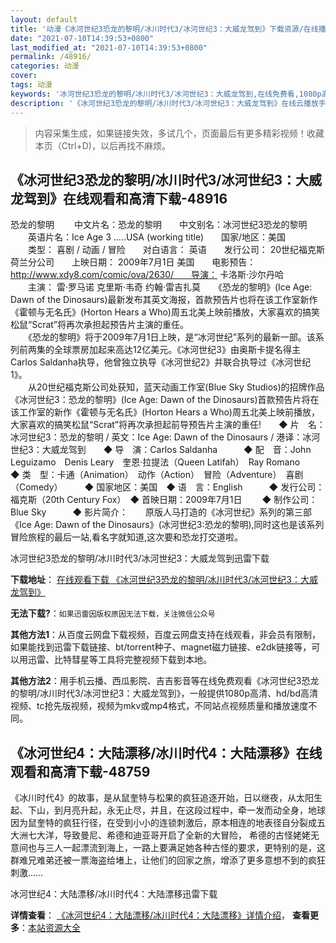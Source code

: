 ```yaml
---
layout: default
title: '动漫《冰河世纪3恐龙的黎明/冰川时代3/冰河世纪3：大威龙驾到》下载资源/在线播放/视频地址/1080p/高清/蓝光'
date: "2021-07-10T14:39:53+0800"
last_modified_at: "2021-07-10T14:39:53+0800"
permalink: /48916/
categories: 动漫
cover:
tags: 动漫
keywords: '冰河世纪3恐龙的黎明/冰川时代3/冰河世纪3：大威龙驾到,在线免费看,1080p高清,bt种子,torrent,百度云盘,magnet,磁力链,迅雷下载资源'
description: '《冰河世纪3恐龙的黎明/冰川时代3/冰河世纪3：大威龙驾到》在线云播放手机西瓜影院吉吉影音免费看，1080p高清bd/hd未删减完整版和tc抢先枪版，mkv/mp4格式，附带bt/torrent种子、magnet/磁力链、百度云盘、网盘资源迅雷下载链接'
---
```


>内容采集生成，如果链接失效，多试几个，页面最后有更多精彩视频！收藏本页（Ctrl+D)，以后再找不麻烦。


## 《冰河世纪3恐龙的黎明/冰川时代3/冰河世纪3：大威龙驾到》在线观看和高清下载-48916

恐龙的黎明</h1>　　 中文片名：恐龙的黎明　　中文别名：冰河世纪3恐龙的黎明<br />　　英语片名：Ice Age 3 .....USA (working title)　　国家/地区：美国<br />　　类型： 喜剧 / 动画 / 冒险　　对白语言： 英语　　发行公司： 20世纪福克斯荷兰分公司　　上映日期： 2009年7月1日 美国　　电影预告： http://www.xdy8.com/comic/ova/2630/　　导演： 卡洛斯·沙尔丹哈<br />　　主演： 雷·罗马诺 克里斯·韦奇 约翰·雷吉扎莫　　《恐龙的黎明》(Ice Age: Dawn of the Dinosaurs)最新发布其英文海报，首款预告片也将在该工作室新作《霍顿与无名氏》(Horton Hears a Who)周五北美上映前播放，大家喜欢的搞笑松鼠“Scrat”将再次承担起预告片主演的重任。<br />　　《恐龙的黎明》将于2009年7月1日上映，是“冰河世纪”系列的最新一部。该系列前两集的全球票房加起来高达12亿美元。《冰河世纪3》由奥斯卡提名得主Carlos Saldanha执导，他曾独立执导《冰河世纪2》并联合执导过《冰河世纪1》。<br />　　从20世纪福克斯公司处获知，蓝天动画工作室(Blue Sky Studios)的招牌作品《冰河世纪3：恐龙的黎明》(Ice Age: Dawn of the Dinosaurs)首款预告片将在该工作室的新作《霍顿与无名氏》(Horton Hears a Who)周五北美上映前播放，大家喜欢的搞笑松鼠“Scrat”将再次承担起前导预告片主演的重任!　　◆ 片　名：冰河世纪3：恐龙的黎明 / 英文：Ice Age: Dawn of the Dinosaurs / 港译：冰河世纪3：大威龙驾到　　◆ 导　演：Carlos Saldanha　　　◆ 配　音：John Leguizamo　Denis Leary　奎恩·拉提法（Queen Latifah）　Ray Romano　　　◆ 类　型：卡通（Animation）　动作（Action）　冒险（Adventure）　喜剧（Comedy）　　　◆ 国家地区：美国　◆ 语　言：English　　　◆ 发行公司：福克斯（20th Century Fox）　◆ 首映日期：2009年7月1日 　　◆ 制作公司：Blue Sky　　　◆ 影片简介：　　原版人马打造的《冰河世纪》系列的第三部《Ice Age: Dawn of the Dinosaurs》(冰河世纪3:恐龙的黎明),同时这也是该系列冒险旅程的最后一站,看名字就知道,这次要和恐龙打交道啦。</div>


冰河世纪3恐龙的黎明/冰川时代3/冰河世纪3：大威龙驾到迅雷下载

**下载地址**： [在线观看下载 《冰河世纪3恐龙的黎明/冰川时代3/冰河世纪3：大威龙驾到》](https://www.993dy.com//vod-detail-id-4699.html) 


**无法下载?**：`如果迅雷因版权原因无法下载，关注微信公众号 `

**其他方法1**：从百度云网盘下载视频，百度云网盘支持在线观看，非会员有限制，如果能找到迅雷下载链接、bt/torrent种子、magnet磁力链接、e2dk链接等，可以用迅雷、比特彗星等工具将完整视频下载到本地。

**其他方法2**：用手机云播、西瓜影院、吉吉影音等在线免费观看《冰河世纪3恐龙的黎明/冰川时代3/冰河世纪3：大威龙驾到》，一般提供1080p高清、hd/bd高清视频、tc抢先版视频，视频为mkv或mp4格式，不同站点视频质量和播放速度不同。


## 《冰河世纪4：大陆漂移/冰川时代4：大陆漂移》在线观看和高清下载-48759

《冰川时代4》的故事，是从鼠奎特与松果的疯狂追逐开始，日以继夜，从太阳生起、下山，到月亮升起，永无止尽，并且，在这段过程中，牵一发而动全身，地球因为鼠奎特的疯狂行径，在受到小小的连锁刺激后，原本相连的地表径自分裂成五大洲七大洋，导致曼尼、希德和迪亚哥开启了全新的大冒险， 希德的古怪姥姥无意间也与三人一起漂流到海上，一路上要满足她各种古怪的要求，更特别的是，这群难兄难弟还被一票海盗给堵上，让他们的回家之旅，增添了更多意想不到的疯狂刺激……


冰河世纪4：大陆漂移/冰川时代4：大陆漂移迅雷下载

**详情查看**： [《冰河世纪4：大陆漂移/冰川时代4：大陆漂移》详情介绍](/movie/48759/)， **查看更多**：[本站资源大全](/movie/t/all/)

